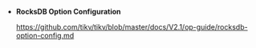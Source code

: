 - **RocksDB Option Configuration**

  https://github.com/tikv/tikv/blob/master/docs/V2.1/op-guide/rocksdb-option-config.md
